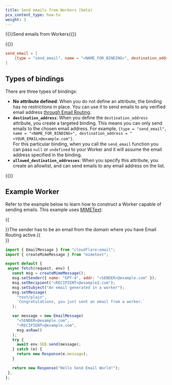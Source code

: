 ```yaml
---
title: Send emails from Workers (beta)
pcx_content_type: how-to
weight: 3
---
```


{{<beta>}}Send emails from Workers{{</beta>}}

{{<render file="_send-emails-workers-intro.md" withParameters="Then, create a new binding in the [`wrangler.toml` file](/workers/wrangler/configuration/#email-bindings):">}}

```toml
send_email = [
    {type = "send_email", name = "<NAME_FOR_BINDING>", destination_address = "<YOUR_EMAIL>@example.com"},
]
```

## Types of bindings

There are three types of bindings:

- **No attribute defined**: When you do not define an attribute, the binding has no restrictions in place. You can use it to send emails to any verified email address [through Email Routing](/email-routing/setup/email-routing-addresses/#destination-addresses).
- **`destination_address`**: When you define the `destination_address` attribute, you create a targeted binding. This means you can only send emails to the chosen email address. For example, `{type = "send_email", name = "<NAME_FOR_BINDING>", destination_address = "<YOUR_EMAIL>@example.com"}`. <br> For this particular binding, when you call the `send_email` function you can pass `null` or `undefined` to your Worker and it will assume the email address specified in the binding.
- **`allowed_destination_addresses`**: When you specify this attribute, you create an allowlist, and can send emails to any email address on the list.

{{<render file="_types-bindings.md">}}

## Example Worker

Refer to the example below to learn how to construct a Worker capable of sending emails. This example uses [MIMEText](https://www.npmjs.com/package/mimetext):

{{<Aside type="note">}}The sender has to be an email from the domain where you have Email Routing active.{{</Aside>}}

```js
import { EmailMessage } from "cloudflare:email";
import { createMimeMessage } from "mimetext";

export default {
 async fetch(request, env) {
   const msg = createMimeMessage();
   msg.setSender({ name: "GPT-4", addr: "<SENDER>@example.com" });
   msg.setRecipient("<RECIPIENT>@example2.com");
   msg.setSubject("An email generated in a worker");
   msg.setMessage(
     "text/plain",
     `Congratulations, you just sent an email from a worker.`
   );

   var message = new EmailMessage(
     "<SENDER>@example.com",
     "<RECIPIENT>@example.com",
     msg.asRaw()
   );
   try {
     await env.SEB.send(message);
   } catch (e) {
     return new Response(e.message);
   }

   return new Response("Hello Send Email World!");
 },
};
```
